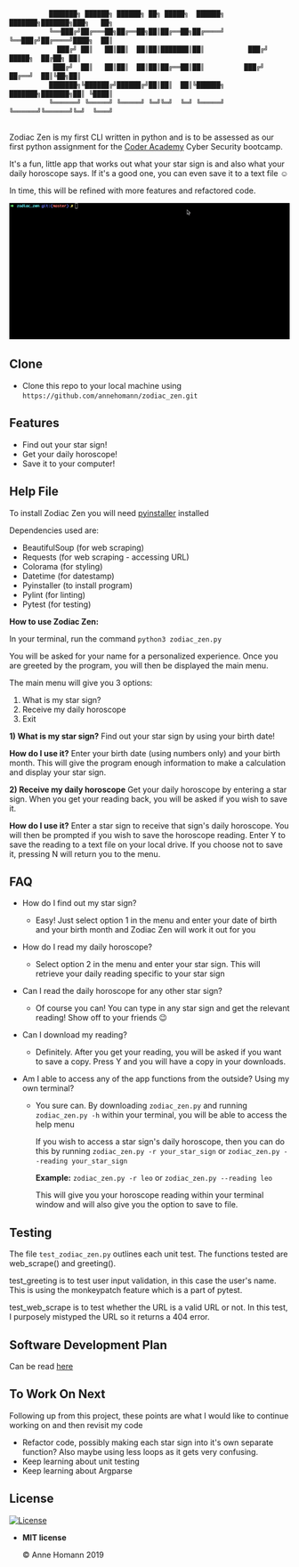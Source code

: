 ```
          ███████╗ ██████╗ ██████╗ ██╗ █████╗  ██████╗    ███████╗███████╗███╗   ██╗
          ╚══███╔╝██╔═══██╗██╔══██╗██║██╔══██╗██╔════╝    ╚══███╔╝██╔════╝████╗  ██║
            ███╔╝ ██║   ██║██║  ██║██║███████║██║           ███╔╝ █████╗  ██╔██╗ ██║
           ███╔╝  ██║   ██║██║  ██║██║██╔══██║██║          ███╔╝  ██╔══╝  ██║╚██╗██║
          ███████╗╚██████╔╝██████╔╝██║██║  ██║╚██████╗    ███████╗███████╗██║ ╚████║
          ╚══════╝ ╚═════╝ ╚═════╝ ╚═╝╚═╝  ╚═╝ ╚═════╝    ╚══════╝╚══════╝╚═╝  ╚═══╝
                                                                          
```

Zodiac Zen is my first CLI written in python and is to be assessed as our first python assignment for the [Coder Academy](https://coderacademy.edu.au/) Cyber Security bootcamp.  

It's a fun, little app that works out what your star sign is and also what your daily horoscope says. If it's a good one, you can even save it to a text file ☺️

In time, this will be refined with more features and refactored code.

![](screencast.gif)



## Clone

- Clone this repo to your local machine using `https://github.com/annehomann/zodiac_zen.git`



## Features

- Find out your star sign!
- Get your daily horoscope!
- Save it to your computer!



## Help File

To install Zodiac Zen you will need <u>pyinstaller</u> installed


Dependencies used are:

- BeautifulSoup (for web scraping)
- Requests (for web scraping - accessing URL)
- Colorama (for styling)
- Datetime (for datestamp)
- Pyinstaller (to install program)
- Pylint (for linting)
- Pytest (for testing)





**How to use Zodiac Zen:**

In your terminal, run the command `python3 zodiac_zen.py`

You will be asked for your name for a personalized experience. Once you are greeted by the program, you will then be displayed the main menu. 

The main menu will give you 3 options:
1) What is my star sign?
2) Receive my daily horoscope
3) Exit


**1) What is my star sign?**
Find out your star sign by using your birth date!

**How do I use it?**
Enter your birth date (using numbers only) and your birth month.
This will give the program enough information to make a calculation and display your star sign.

**2) Receive my daily horoscope**
Get your daily horoscope by entering a star sign. When you get your reading back, you will be asked if you wish to save it. 

**How do I use it?**
Enter a star sign to receive that sign's daily horoscope. You will then be prompted if you wish to save the horoscope reading. Enter Y to save the reading to a text file on your local drive. If you choose not to save it, pressing N will return you to the menu.



## FAQ

- How do I find out my star sign?
  
  - Easy! Just select option 1 in the menu and enter your date of birth and your birth month and Zodiac Zen will work it out for you 
  
- How do I read my daily horoscope?
  
  - Select option 2 in the menu and enter your star sign. This will retrieve your daily reading specific to your star sign
  
- Can I read the daily horoscope for any other star sign?
  
  - Of course you can! You can type in any star sign and get the relevant reading! Show off to your friends 😉
  
- Can I download my reading?
  
  - Definitely. After you get your reading, you will be asked if you want to save a copy. Press Y and you will have a copy in your downloads.
  
- Am I able to access any of the app functions from the outside? Using my own terminal?

  - You sure can. By downloading `zodiac_zen.py` and running `zodiac_zen.py -h` within your terminal, you will be able to access the help menu

    If you wish to access a star sign's daily horoscope, then you can do this by running `zodiac_zen.py -r your_star_sign` or `zodiac_zen.py --reading your_star_sign`

    **Example:** `zodiac_zen.py -r leo` or `zodiac_zen.py --reading leo`

    This will give you your horoscope reading within your terminal window and will also give you the option to save to file.



## Testing

The file `test_zodiac_zen.py` outlines each unit test. The functions tested are web_scrape() and greeting().

test_greeting is to test user input validation, in this case the user's name. This is using the monkeypatch feature which is a part of pytest.

test_web_scrape is to test whether the URL is a valid URL or not. In this test, I purposely mistyped the URL so it returns a 404 error.



## Software Development Plan

Can be read [here](docs/software_development_plan)



## To Work On Next

Following up from this project, these points are what I would like to continue working on and then revisit my code

- Refactor code, possibly making each star sign into it's own separate function? Also maybe using less loops as it gets very confusing.
- Keep learning about unit testing
- Keep learning about Argparse



## License

[![License](https://camo.githubusercontent.com/107590fac8cbd65071396bb4d04040f76cde5bde/687474703a2f2f696d672e736869656c64732e696f2f3a6c6963656e73652d6d69742d626c75652e7376673f7374796c653d666c61742d737175617265)](http://badges.mit-license.org/)

- **MIT license**

  ©️ Anne Homann 2019
  
  
